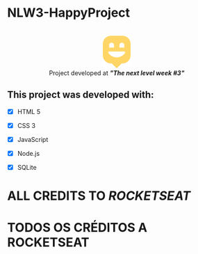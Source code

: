 # NLW3-HappyProject

<br>

<div align="center">
    <img src = "public/images/logo-icon.png" />

<br>
Project developed at <i><b>"The next level week #3"</b></i>
</div>


## This project was developed with:

- [x] HTML 5

- [x] CSS 3

- [x] JavaScript

- [x] Node.js

- [x] SQLite

# ALL CREDITS TO _ROCKETSEAT_

# TODOS OS CRÉDITOS A ROCKETSEAT